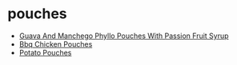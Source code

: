 # pouches

 * [Guava And Manchego Phyllo Pouches With Passion Fruit Syrup](../index/g/guava-and-manchego-phyllo-pouches-with-passion-fruit-syrup-234818.json)
 * [Bbq Chicken Pouches](../index/b/bbq-chicken-pouches.json)
 * [Potato Pouches](../index/p/potato-pouches.json)
